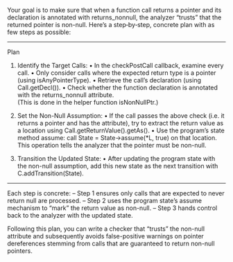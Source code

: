 Your goal is to make sure that when a function call returns a pointer and its declaration is annotated with returns_nonnull, the analyzer “trusts” that the returned pointer is non-null. Here’s a step‐by‐step, concrete plan with as few steps as possible:

--------------------------------------------------------------------
Plan

1. Identify the Target Calls:
   • In the checkPostCall callback, examine every call.
   • Only consider calls where the expected return type is a pointer (using isAnyPointerType).
   • Retrieve the call’s declaration (using Call.getDecl()).
   • Check whether the function declaration is annotated with the returns_nonnull attribute.  
     (This is done in the helper function isNonNullPtr.)

2. Set the Non-Null Assumption:
   • If the call passes the above check (i.e. it returns a pointer and has the attribute), try to extract the return value as a location using Call.getReturnValue().getAs<Loc>().
   • Use the program’s state method assume: call State = State->assume(*L, true) on that location.  
     This operation tells the analyzer that the pointer must be non-null.

3. Transition the Updated State:
   • After updating the program state with the non-null assumption, add this new state as the next transition with C.addTransition(State).

--------------------------------------------------------------------
Each step is concrete:
– Step 1 ensures only calls that are expected to never return null are processed.
– Step 2 uses the program state’s assume mechanism to “mark” the return value as non-null.
– Step 3 hands control back to the analyzer with the updated state.

Following this plan, you can write a checker that “trusts” the non-null attribute and subsequently avoids false-positive warnings on pointer dereferences stemming from calls that are guaranteed to return non-null pointers.